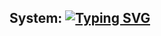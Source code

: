 ## System: [![Typing SVG](https://readme-typing-svg.herokuapp.com?font=Oswald&size=32&pause=1000&color=F70C0C&width=435&height=60&lines=Ivanov+Vlad)](https://git.io/typing-svg)

<!--
**RATARETO/RATARETO** is a ✨ _special_ ✨ repository because its `README.md` (this file) appears on your GitHub profile.

Here are some ideas to get you started:

- 🔭 I’m currently working on ...
- 🌱 I’m currently learning ...
- 👯 I’m looking to collaborate on ...
- 🤔 I’m looking for help with ...
- 💬 Ask me about ...
- 📫 How to reach me: ...
- 😄 Pronouns: ...
- ⚡ Fun fact: ...
-->

